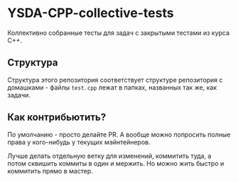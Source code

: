 # YSDA-CPP-collective-tests

Коллективно собранные тесты для задач с закрытыми тестами из курса C++.

## Структура

Структура этого репозитория соответствует структуре репозитория с домашками - файлы `test.cpp` лежат в папках, названных так же, как задачи.

## Как контрибьютить?

По умолчанию - просто делайте PR. А вообще можно попросить полные права у кого-нибудь у текущих мэйнтейнеров.

Лучше делать отдельную ветку для изменений, коммитить туда, а потом сквишить коммиты в один и мержить. Но можно жить быстро и коммитить прямо в мастер.
